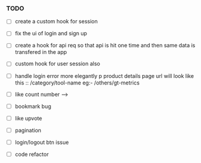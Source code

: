 ### TODO

- [ ] create a custom hook for session
- [ ] fix the ui of login and sign up
- [ ] create a hook for api req so that api is hit one time and then same data is transfered
      in the app
- [ ] custom hook for user session also
- [ ] handle login error more elegantly
p
product details page url will look like this 
::    /category/tool-name
eg:- /others/gt-metrics

- [ ] like count number -->

-[ ] bookmark bug
-[ ] like upvote
-[ ] pagination
-[ ] login/logout btn issue
-[ ] code refactor

